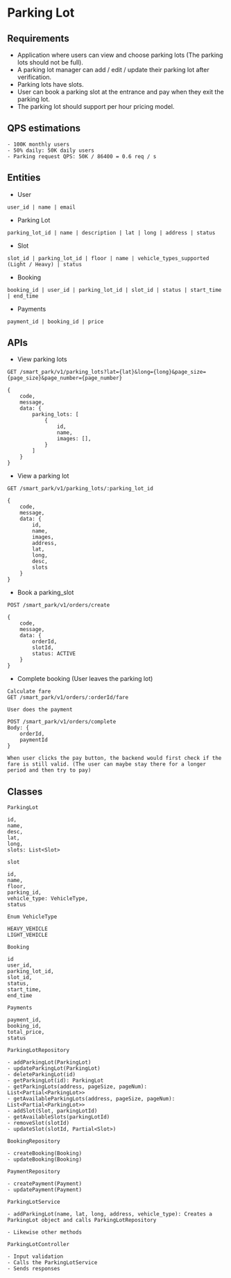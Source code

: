 # Parking Lot
## Requirements
- Application where users can view and choose parking lots (The parking lots should not be full).
- A parking lot manager can add / edit / update their parking lot after verification.
- Parking lots have slots.
- User can book a parking slot at the entrance and pay when they exit the parking lot.
- The parking lot should support per hour pricing model.

## QPS estimations
```
- 100K monthly users
- 50% daily: 50K daily users
- Parking request QPS: 50K / 86400 = 0.6 req / s
```

## Entities
- User
```
user_id | name | email
```

- Parking Lot
```
parking_lot_id | name | description | lat | long | address | status
```

- Slot
```
slot_id | parking_lot_id | floor | name | vehicle_types_supported (Light / Heavy) | status
```

- Booking
```
booking_id | user_id | parking_lot_id | slot_id | status | start_time | end_time
```

- Payments
```
payment_id | booking_id | price
```

## APIs
- View parking lots
```
GET /smart_park/v1/parking_lots?lat={lat}&long={long}&page_size={page_size}&page_number={page_number}

{
    code,
    message,
    data: {
        parking_lots: [
            {
                id,
                name,
                images: [],
            }
        ]
    }
}
```

- View a parking lot
```
GET /smart_park/v1/parking_lots/:parking_lot_id

{
    code,
    message,
    data: {
        id,
        name,
        images,
        address,
        lat,
        long,
        desc,
        slots
    }
}
```

- Book a parking_slot

```
POST /smart_park/v1/orders/create

{
    code,
    message,
    data: {
        orderId,
        slotId,
        status: ACTIVE
    }
}
```

- Complete booking (User leaves the parking lot)

```
Calculate fare
GET /smart_park/v1/orders/:orderId/fare

User does the payment

POST /smart_park/v1/orders/complete
Body: {
    orderId,
    paymentId
}

When user clicks the pay button, the backend would first check if the fare is still valid. (The user can maybe stay there for a longer period and then try to pay)

```

## Classes
```
ParkingLot

id,
name,
desc,
lat,
long,
slots: List<Slot>
```

```
slot

id,
name,
floor,
parking_id,
vehicle_type: VehicleType,
status
```

```
Enum VehicleType

HEAVY_VEHICLE
LIGHT_VEHICLE
```

```
Booking

id
user_id,
parking_lot_id,
slot_id,
status,
start_time,
end_time
```

```
Payments

payment_id,
booking_id,
total_price,
status
```


```
ParkingLotRepository

- addParkingLot(ParkingLot)
- updateParkingLot(ParkingLot)
- deleteParkingLot(id)
- getParkingLot(id): ParkingLot
- getParkingLots(address, pageSize, pageNum): List<Partial<ParkingLot>>
- getAvailableParkingLots(address, pageSize, pageNum): List<Partial<ParkingLot>>
- addSlot(Slot, parkingLotId)
- getAvailableSlots(parkingLotId)
- removeSlot(slotId)
- updateSlot(slotId, Partial<Slot>)
```

```
BookingRepository

- createBooking(Booking)
- updateBooking(Booking)
```

```
PaymentRepository

- createPayment(Payment)
- updatePayment(Payment)
```

```
ParkingLotService 

- addParkingLot(name, lat, long, address, vehicle_type): Creates a ParkingLot object and calls ParkingLotRepository

- Likewise other methods
```

```
ParkingLotController

- Input validation
- Calls the ParkingLotService
- Sends responses
```




